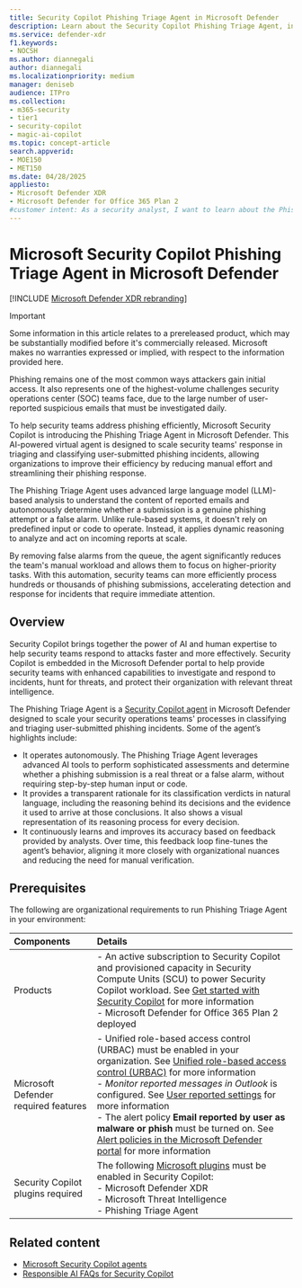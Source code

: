 ```yaml
---
title: Security Copilot Phishing Triage Agent in Microsoft Defender
description: Learn about the Security Copilot Phishing Triage Agent, including requirements for setup and providing feedback to the agent.
ms.service: defender-xdr
f1.keywords:
- NOCSH
ms.author: diannegali
author: diannegali
ms.localizationpriority: medium
manager: deniseb
audience: ITPro
ms.collection: 
- m365-security
- tier1
- security-copilot
- magic-ai-copilot 
ms.topic: concept-article
search.appverid:
- MOE150
- MET150
ms.date: 04/28/2025
appliesto:
- Microsoft Defender XDR
- Microsoft Defender for Office 365 Plan 2
#customer intent: As a security analyst, I want to learn about the Phishing Triage Agent in Microsoft Defender so that I can triage and classify user-submitted phishing incidents efficiently.
---
```


# Microsoft Security Copilot Phishing Triage Agent in Microsoft Defender

[!INCLUDE [Microsoft Defender XDR rebranding](../includes/microsoft-defender.md)]

> [!IMPORTANT]
> Some information in this article relates to a prereleased product, which may be substantially modified before it's commercially released. Microsoft makes no warranties expressed or implied, with respect to the information provided here.

Phishing remains one of the most common ways attackers gain initial access. It also represents one of the highest-volume challenges security operations center (SOC) teams face, due to the large number of user-reported suspicious emails that must be investigated daily.

To help security teams address phishing efficiently, Microsoft Security Copilot is introducing the Phishing Triage Agent in Microsoft Defender. This AI-powered virtual agent is designed to scale security teams' response in triaging and classifying user-submitted phishing incidents, allowing organizations to improve their efficiency by reducing manual effort and streamlining their phishing response.

The Phishing Triage Agent uses advanced large language model (LLM)-based analysis to understand the content of reported emails and autonomously determine whether a submission is a genuine phishing attempt or a false alarm. Unlike rule-based systems, it doesn't rely on predefined input or code to operate. Instead, it applies dynamic reasoning to analyze and act on incoming reports at scale.

By removing false alarms from the queue, the agent significantly reduces the team's manual workload and allows them to focus on higher-priority tasks. With this automation, security teams can more efficiently process hundreds or thousands of phishing submissions, accelerating detection and response for incidents that require immediate attention.

## Overview

Security Copilot brings together the power of AI and human expertise to help security teams respond to attacks faster and more effectively. Security Copilot is embedded in the Microsoft Defender portal to help provide security teams with enhanced capabilities to investigate and respond to incidents, hunt for threats, and protect their organization with relevant threat intelligence.

The Phishing Triage Agent is a [Security Copilot agent](/copilot/security/agents-overview) in Microsoft Defender designed to scale your security operations teams' processes in classifying and triaging user-submitted phishing incidents. Some of the agent’s highlights include:

- It operates autonomously. The Phishing Triage Agent leverages advanced AI tools to perform sophisticated assessments and determine whether a phishing submission is a real threat or a false alarm, without requiring step-by-step human input or code.
- It provides a transparent rationale for its classification verdicts in natural language, including the reasoning behind its decisions and the evidence it used to arrive at those conclusions. It also shows a visual representation of its reasoning process for every decision.
- It continuously learns and improves its accuracy based on feedback provided by analysts. Over time, this feedback loop fine-tunes the agent’s behavior, aligning it more closely with organizational nuances and reducing the need for manual verification.

## Prerequisites

The following are organizational requirements to run Phishing Triage Agent in your environment:

|Components|Details|
|:---|:---|
|Products|- An active subscription to Security Copilot and provisioned capacity in Security Compute Units (SCU) to power Security Copilot workload. See [Get started with Security Copilot](/copilot/security/get-started-security-copilot) for more information </br> - Microsoft Defender for Office 365 Plan 2 deployed|
|Microsoft Defender required features|- Unified role-based access control (URBAC) must be enabled in your organization. See [Unified role-based access control (URBAC)](manage-rbac.md) for more information </br> - *Monitor reported messages in Outlook* is configured. See [User reported settings](/defender-office-365/submissions-user-reported-messages-custom-mailbox) for more information </br> - The alert policy **Email reported by user as malware or phish** must be turned on. See [Alert policies in the Microsoft Defender portal](alert-policies.md) for more information|
|Security Copilot plugins required|The following [Microsoft plugins](/copilot/security/plugin-overview#microsoft-plugins) must be enabled in Security Copilot: </br> - Microsoft Defender XDR </br> - Microsoft Threat Intelligence </br> - Phishing Triage Agent|

## Related content

- [Microsoft Security Copilot agents](/copilot/security/agents-overview)
- [Responsible AI FAQs for Security Copilot](/copilot/security/rai-faqs-security-copilot)